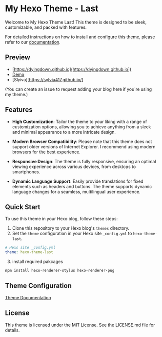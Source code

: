 # My Hexo Theme - Last

Welcome to My Hexo Theme Last! This theme is designed to be sleek, customizable, and packed with features.

For detailed instructions on how to install and configure this theme, please refer to our [documentation](https://dyingdown.github.io/theme-last-guide/site/).

## Preview

- [https://dyingdown.github.io](https://dyingdown.github.io])
- [Demo](https://hexo-theme-last.github.io)
- [Slyiva][https://sylvia417.github.io/] 

(You can create an issue to request adding your blog here if you're using my theme.)

## Features

- **High Customization**: Tailor the theme to your liking with a range of customization options, allowing you to achieve anything from a sleek and minimal appearance to a more intricate design.

- **Modern Browser Compatibility**: Please note that this theme does not support older versions of Internet Explorer. I recommend using modern browsers for the best experience.

- **Responsive Design**: The theme is fully responsive, ensuring an optimal viewing experience across various devices, from desktops to smartphones.

- **Dynamic Language Support**: Easily provide translations for fixed elements such as headers and buttons. The theme supports dynamic language changes for a seamless, multilingual user experience.

## Quick Start

To use this theme in your Hexo blog, follow these steps:

1. Clone this repository to your Hexo blog's `themes` directory.
2. Set the `theme` configuration in your Hexo site `_config.yml` to `hexo-theme-last`.

```yaml
# Hexo site _config.yml
theme: hexo-theme-last
```

3. install required pakcages

```bash
npm install hexo-renderer-stylus hexo-renderer-pug
```

## Theme Configuration

[Theme Documentation](https://hexo-theme-last.github.io/theme-last-guide/site/)

## License
This theme is licensed under the MIT License. See the LICENSE.md file for details.
